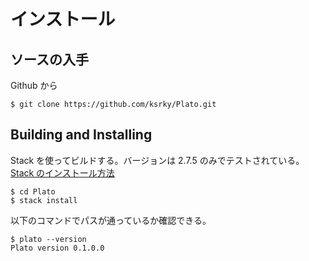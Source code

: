 # インストール

## ソースの入手

Github から

```command
$ git clone https://github.com/ksrky/Plato.git
```

## Building and Installing

Stack を使ってビルドする。バージョンは 2.7.5 のみでテストされている。<br>
[Stack のインストール方法](https://docs.haskellstack.org/en/stable/README/)

```command
$ cd Plato
$ stack install
```

以下のコマンドでパスが通っているか確認できる。

```commad
$ plato --version
Plato version 0.1.0.0
```
